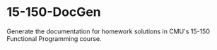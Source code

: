 15-150-DocGen
=============

Generate the documentation for homework solutions in CMU's 15-150 Functional Programming course.
